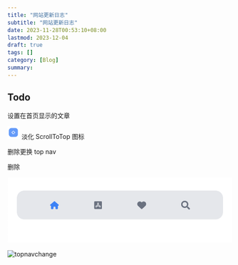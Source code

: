 ```yaml
---
title: "网站更新日志"
subtitle: "网站更新日志"
date: 2023-11-28T00:53:10+08:00
lastmod: 2023-12-04
draft: true
tags: []
category: [Blog]
summary: 
---
```


## Todo

设置在首页显示的文章

<img src="https://raw.githubusercontent.com/huyixi/Pics/main/uPic/image-20231129142457869.png" alt="image-20231129142457869" style="zoom:25%;" /> 淡化 ScrollToTop 图标

删除更换 top nav

删除

![SCR-20231129-uhoy](https://raw.githubusercontent.com/huyixi/Pics/main/uPic/SCR-20231129-uhoy.png)



![topnavchange](https://raw.githubusercontent.com/huyixi/Pics/main/uPic/sitetopnav.gif)
